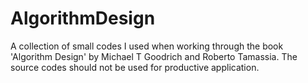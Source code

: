 # AlgorithmDesign
A collection of small codes I used when working through the book 'Algorithm Design' by Michael T Goodrich and Roberto Tamassia.
The source codes should not be used for productive application.

